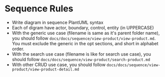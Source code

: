 # Sequence Rules

- Write diagram in sequence PlantUML syntax
- Each of digram have actor, boundary, control, entity (in UPPERCASE)
- With the generic use case (filename is same as it's parent folder name), you should follow `docs/docs/sequence/view-product/view-product.md`. You must exclude the generic in the opt sections, and short in alphabet order.
- With the search use case (filename is like for search use case), you should follow `docs/docs/sequence/view-product/search-product.md`
- With other CRUD use case, you should follow `docs/docs/sequence/view-product/view-product-detail.md`
